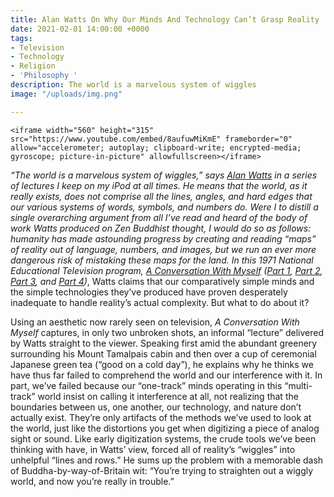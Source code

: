```yaml
---
title: Alan Watts On Why Our Minds And Technology Can’t Grasp Reality
date: 2021-02-01 14:00:00 +0000
tags:
- Television
- Technology
- Religion
- 'Philosophy '
description: The world is a marvelous system of wiggles
image: "/uploads/img.png"

---
```

    <iframe width="560" height="315" src="https://www.youtube.com/embed/8aufuwMiKmE" frameborder="0" allow="accelerometer; autoplay; clipboard-write; encrypted-media; gyroscope; picture-in-picture" allowfullscreen></iframe>

_“_The world is a marvelous system of wiggles,” says [Alan Watts](http://www.bookrags.com/biography/alan-wilson-watts/) in a series of lectures I keep on my iPod at all times. He means that the world, as it really exists, does not comprise all the lines, angles, and hard edges that our various systems of words, symbols, and numbers do. Were I to distill a single overarching argument from all I’ve read and heard of the body of work Watts produced on Zen Buddhist thought, I would do so as follows: humanity has made astounding progress by creating and reading “maps” of reality out of language, numbers, and images, but we run an ever more dangerous risk of mistaking these maps for the land. In this 1971 National Educational Television program, [_A Conversation With Myself_](http://www.youtube.com/watch?feature=player_embedded&v=AcuOgo7Cr-Y) _(_[Part 1](http://youtu.be/8aufuwMiKmE), [Part 2](http://www.youtube.com/watch?v=dZ8WeLrtFnY), [Part 3](http://www.youtube.com/watch?v=ld0DmZJcqgI), and [Part 4](http://www.youtube.com/watch?v=tOYIE-RX3No)_)_, Watts claims that our comparatively simple minds and the simple technologies they’ve produced have proven desperately inadequate to handle reality’s actual complexity. But what to do about it?

Using an aesthetic now rarely seen on television, _A Conversation With Myself_ captures, in only two unbroken shots, an informal “lecture” delivered by Watts straight to the viewer. Speaking first amid the abundant greenery surrounding his Mount Tamalpais cabin and then over a cup of ceremonial Japanese green tea (“good on a cold day”), he explains why he thinks we have thus far failed to comprehend the world and our interference with it. In part, we’ve failed because our “one-track” minds operating in this “multi-track” world insist on calling it interference at all, not realizing that the boundaries between us, one another, our technology, and nature don’t actually exist. They’re only artifacts of the methods we’ve used to look at the world, just like the distortions you get when digitizing a piece of analog sight or sound. Like early digitization systems, the crude tools we’ve been thinking with have, in Watts’ view, forced all of reality’s “wiggles” into unhelpful “lines and rows.” He sums up the problem with a memorable dash of Buddha-by-way-of-Britain wit: “You’re trying to straighten out a wiggly world, and now you’re really in trouble.”
